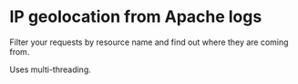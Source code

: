 # IP geolocation from Apache logs
Filter your requests by resource name and find out where they are coming from.

Uses multi-threading.
